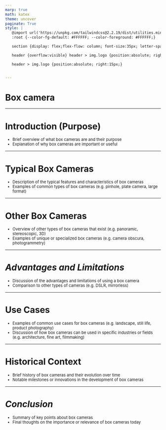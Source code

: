 ```yaml
---
marp: true
math: katex
theme: uncover
paginate: True
style: |
   @import url('https://unpkg.com/tailwindcss@2.2.19/dist/utilities.min.css');
   :root {--color-fg-default: #FFFFFF; --color-foreground: #FFFFFF;}

   section {display: flex;flex-flow: column; font-size:35px; letter-spacing:1.4px;}

   header {overflow:visible} header > img.logo {position:absolute; right:15px;}

   header > img.logo {position:absolute; right:15px;}


---
```

<!-- backgroundImage: url('backgrounds/aaabstract.png') -->
<!-- _class: lead -->

 # Box camera

---
<style scoped>p,li {font-size:0.92em}</style>

 # Introduction (Purpose)

- Brief overview of what box cameras are and their purpose
- Explanation of why box cameras are important or useful

---
<style scoped>p,li {font-size:0.92em}</style>

 # **Typical Box Cameras**
- Description of the typical features and characteristics of box cameras
- Examples of common types of box cameras (e.g. pinhole, plate camera, large format)


---
<style scoped>p,li {font-size:0.92em}</style>

 # Other Box Cameras

- Overview of other types of box cameras that exist (e.g. panoramic, stereoscopic, 3D)
- Examples of unique or specialized box cameras (e.g. camera obscura, photogrammetry)

---
<style scoped>p,li {font-size:0.92em}</style>

 # _Advantages and Limitations_
- Discussion of the advantages and limitations of using a box camera
- Comparison to other types of cameras (e.g. DSLR, mirrorless)


---
<style scoped>p,li {font-size:0.92em}</style>

 # **Use Cases**

- Examples of common use cases for box cameras (e.g. landscape, still life, product photography)
- Discussion of how box cameras can be used in specific industries or fields (e.g. architecture, fine art, filmmaking)

---
<style scoped>p,li {font-size:0.92em}</style>

 # Historical Context
- Brief history of box cameras and their evolution over time
- Notable milestones or innovations in the development of box cameras


---
<style scoped>p,li {font-size:0.92em}</style>

 # _Conclusion_
- Summary of key points about box cameras
- Final thoughts on the importance or relevance of box cameras today
